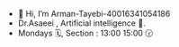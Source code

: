 - 👋 Hi, I’m Arman-Tayebi-40016341054186
- Dr.Asaeei , Artificial intelligence 🤖.
- Mondays 🗓️, Section : 13:00 15:00 🕝

<!---
A-Tayebi-40016341054186/A-Tayebi-40016341054186 is a ✨ special ✨ repository because its `README.md` (this file) appears on your GitHub profile.
You can click the Preview link to take a look at your changes.
--->
